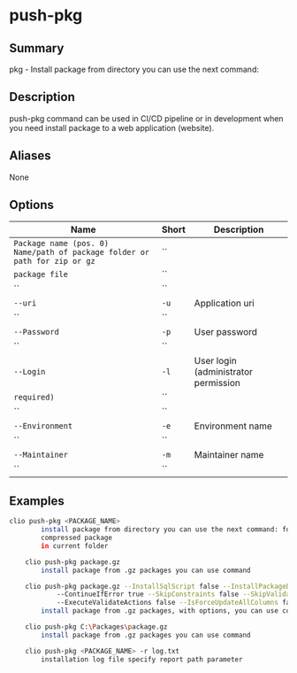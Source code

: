 # push-pkg

## Summary
pkg - Install package from directory you can use the next command:

## Description
push-pkg command can be used in CI/CD pipeline or in development
    when you need install package to a web application (website).

## Aliases
None

## Options

| Name | Short | Description |
|------|-------|-------------|
| `Package name (pos. 0) Name/path of package folder or path for zip or gz` | `` |  |
| `package file` | `` |  |
| `` | `` |  |
| `--uri` | `-u` | Application uri |
| `` | `` |  |
| `--Password` | `-p` | User password |
| `` | `` |  |
| `--Login` | `-l` | User login (administrator permission |
| `required)` | `` |  |
| `` | `` |  |
| `--Environment` | `-e` | Environment name |
| `` | `` |  |
| `--Maintainer` | `-m` | Maintainer name |
| `` | `` |  |

## Examples

```bash
clio push-pkg <PACKAGE_NAME>
        install package from directory you can use the next command: for non
        compressed package
        in current folder

    clio push-pkg package.gz
        install package from .gz packages you can use command

    clio push-pkg package.gz --InstallSqlScript false --InstallPackageData false
            --ContinueIfError true --SkipConstraints false --SkipValidateActions false
            --ExecuteValidateActions false --IsForceUpdateAllColumns false
        install package from .gz packages, with options, you can use command

    clio push-pkg C:\Packages\package.gz
        install package from .gz packages you can use command

    clio push-pkg <PACKAGE_NAME> -r log.txt
        installation log file specify report path parameter
```